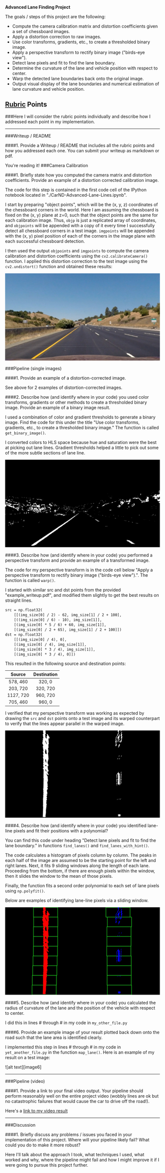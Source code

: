 **Advanced Lane Finding Project**

The goals / steps of this project are the following:

* Compute the camera calibration matrix and distortion coefficients given a set of chessboard images.
* Apply a distortion correction to raw images.
* Use color transforms, gradients, etc., to create a thresholded binary image.
* Apply a perspective transform to rectify binary image ("birds-eye view").
* Detect lane pixels and fit to find the lane boundary.
* Determine the curvature of the lane and vehicle position with respect to center.
* Warp the detected lane boundaries back onto the original image.
* Output visual display of the lane boundaries and numerical estimation of lane curvature and vehicle position.

[//]: # (Image References)

[undistorted-straight]: ./output_images/1-undistorted/straight_lines1.jpg "Undistorted Straight"
[binary-straight]: ./output_images/2-binary/straight_lines1.jpg "Binary Straight"
[birdseye-straight]: ./output_images/3-birdseye/straight_lines1.jpg "Bird's Eye Straight"
[windows-straight]: ./output_images/4-windows/straight_lines1.jpg "Windows Straight"
[video1]: ./project_video.mp4 "Video"

## [Rubric](https://review.udacity.com/#!/rubrics/571/view) Points
###Here I will consider the rubric points individually and describe how I addressed each point in my implementation.  

---
###Writeup / README

####1. Provide a Writeup / README that includes all the rubric points and how you addressed each one.  You can submit your writeup as markdown or pdf.

You're reading it!
###Camera Calibration

####1. Briefly state how you computed the camera matrix and distortion coefficients. Provide an example of a distortion corrected calibration image.

The code for this step is contained in the first code cell of the IPython notebook located in "./CarND-Advanced-Lane-Lines.ipynb".  

I start by preparing "object points", which will be the (x, y, z) coordinates of the chessboard corners in the world. Here I am assuming the chessboard is fixed on the (x, y) plane at z=0, such that the object points are the same for each calibration image.  Thus, `objp` is just a replicated array of coordinates, and `objpoints` will be appended with a copy of it every time I successfully detect all chessboard corners in a test image.  `imgpoints` will be appended with the (x, y) pixel position of each of the corners in the image plane with each successful chessboard detection.  

I then used the output `objpoints` and `imgpoints` to compute the camera calibration and distortion coefficients using the `cv2.calibrateCamera()` function.  I applied this distortion correction to the test image using the `cv2.undistort()` function and obtained these results: 

![alt text][undistorted-straight]

###Pipeline (single images)

####1. Provide an example of a distortion-corrected image.

See above for 2 examples of distortion-corrected images.

####2. Describe how (and identify where in your code) you used color transforms, gradients or other methods to create a thresholded binary image.  Provide an example of a binary image result.

I used a combination of color and gradient thresholds to generate a binary image. Find the code for this under the title "Use color transforms, gradients, etc., to create a thresholded binary image." The function is called `get_binary_image()`.

I converted colors to HLS space because hue and saturation were the best at picking out lane lines. Gradient thresholds helped a little to pick out some of the more subtle sections of lane line.

![alt text][binary-straight]

####3. Describe how (and identify where in your code) you performed a perspective transform and provide an example of a transformed image.

The code for my perspective transform is in the code cell below "Apply a perspective transform to rectify binary image ("birds-eye view").". The function is called `warp()`. 

I started with similar src and dst points from the provided "example_writeup.pdf", and modified them slightly to get the best results on straight lines.

```
src = np.float32(
    [[(img_size[0] / 2) - 62, img_size[1] / 2 + 100],
    [((img_size[0] / 6) - 10), img_size[1]],
    [(img_size[0] * 5 / 6) + 60, img_size[1]],
    [(img_size[0] / 2 + 65), img_size[1] / 2 + 100]])
dst = np.float32(
    [[(img_size[0] / 4), 0],
    [(img_size[0] / 4), img_size[1]],
    [(img_size[0] * 3 / 4), img_size[1]],
    [(img_size[0] * 3 / 4), 0]])
```
This resulted in the following source and destination points:

| Source        | Destination   | 
|:-------------:|:-------------:| 
| 578, 460      | 320, 0        | 
| 203, 720      | 320, 720      |
| 1127, 720     | 960, 720      |
| 705, 460      | 960, 0        |

I verified that my perspective transform was working as expected by drawing the `src` and `dst` points onto a test image and its warped counterpart to verify that the lines appear parallel in the warped image.

![alt text][birdseye-straight]

####4. Describe how (and identify where in your code) you identified lane-line pixels and fit their positions with a polynomial?

You can find this code under heading "Detect lane pixels and fit to find the lane boundary." in functions `find_lanes()` and `find_lanes_with_hint()`.

The code calculates a histogram of pixels column by column. The peaks in each half of the image are assumed to be the starting point for the left and right lanes. Next, it fits 9 sliding windows along the length of each lane. Proceeding from the bottom, if there are enough pixels within the window, then it slides the window to the mean of those pixels.

Finally, the function fits a second order polynomial to each set of lane pixels using `np.polyfit()`.

Below are examples of identifying lane-line pixels via a sliding window.

![alt text][windows-straight]

####5. Describe how (and identify where in your code) you calculated the radius of curvature of the lane and the position of the vehicle with respect to center.

I did this in lines # through # in my code in `my_other_file.py`

####6. Provide an example image of your result plotted back down onto the road such that the lane area is identified clearly.

I implemented this step in lines # through # in my code in `yet_another_file.py` in the function `map_lane()`.  Here is an example of my result on a test image:

![alt text][image6]

---

###Pipeline (video)

####1. Provide a link to your final video output.  Your pipeline should perform reasonably well on the entire project video (wobbly lines are ok but no catastrophic failures that would cause the car to drive off the road!).

Here's a [link to my video result](./project_video.mp4)

---

###Discussion

####1. Briefly discuss any problems / issues you faced in your implementation of this project.  Where will your pipeline likely fail?  What could you do to make it more robust?

Here I'll talk about the approach I took, what techniques I used, what worked and why, where the pipeline might fail and how I might improve it if I were going to pursue this project further.  

